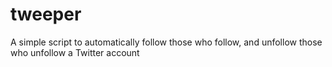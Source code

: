 tweeper
=======

A simple script to automatically follow those who follow, and unfollow those who unfollow a Twitter account

